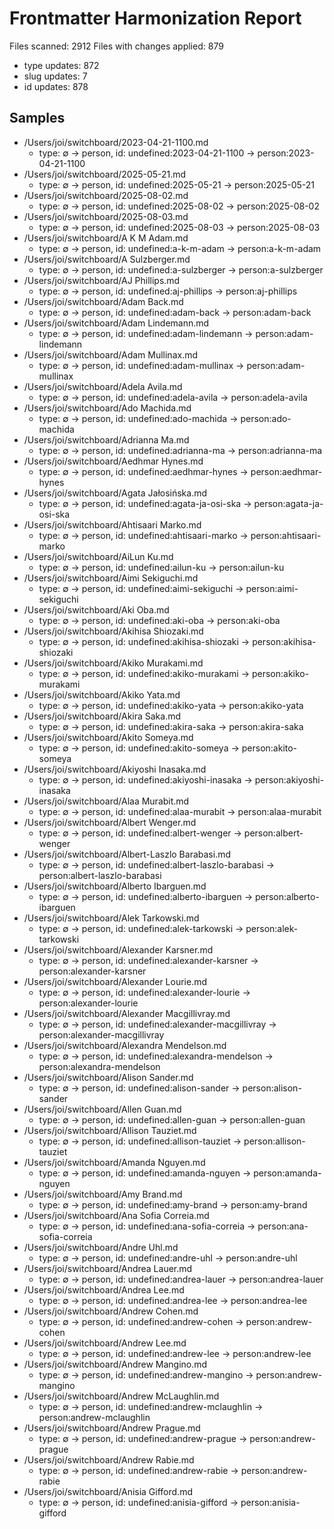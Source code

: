 # Frontmatter Harmonization Report

Files scanned: 2912
Files with changes applied: 879
- type updates: 872
- slug updates: 7
- id updates: 878

## Samples
- /Users/joi/switchboard/2023-04-21-1100.md
  - type: ∅ → person, id: undefined:2023-04-21-1100 → person:2023-04-21-1100
- /Users/joi/switchboard/2025-05-21.md
  - type: ∅ → person, id: undefined:2025-05-21 → person:2025-05-21
- /Users/joi/switchboard/2025-08-02.md
  - type: ∅ → person, id: undefined:2025-08-02 → person:2025-08-02
- /Users/joi/switchboard/2025-08-03.md
  - type: ∅ → person, id: undefined:2025-08-03 → person:2025-08-03
- /Users/joi/switchboard/A K M Adam.md
  - type: ∅ → person, id: undefined:a-k-m-adam → person:a-k-m-adam
- /Users/joi/switchboard/A Sulzberger.md
  - type: ∅ → person, id: undefined:a-sulzberger → person:a-sulzberger
- /Users/joi/switchboard/AJ Phillips.md
  - type: ∅ → person, id: undefined:aj-phillips → person:aj-phillips
- /Users/joi/switchboard/Adam Back.md
  - type: ∅ → person, id: undefined:adam-back → person:adam-back
- /Users/joi/switchboard/Adam Lindemann.md
  - type: ∅ → person, id: undefined:adam-lindemann → person:adam-lindemann
- /Users/joi/switchboard/Adam Mullinax.md
  - type: ∅ → person, id: undefined:adam-mullinax → person:adam-mullinax
- /Users/joi/switchboard/Adela Avila.md
  - type: ∅ → person, id: undefined:adela-avila → person:adela-avila
- /Users/joi/switchboard/Ado Machida.md
  - type: ∅ → person, id: undefined:ado-machida → person:ado-machida
- /Users/joi/switchboard/Adrianna Ma.md
  - type: ∅ → person, id: undefined:adrianna-ma → person:adrianna-ma
- /Users/joi/switchboard/Aedhmar Hynes.md
  - type: ∅ → person, id: undefined:aedhmar-hynes → person:aedhmar-hynes
- /Users/joi/switchboard/Agata Jałosińska.md
  - type: ∅ → person, id: undefined:agata-ja-osi-ska → person:agata-ja-osi-ska
- /Users/joi/switchboard/Ahtisaari Marko.md
  - type: ∅ → person, id: undefined:ahtisaari-marko → person:ahtisaari-marko
- /Users/joi/switchboard/AiLun Ku.md
  - type: ∅ → person, id: undefined:ailun-ku → person:ailun-ku
- /Users/joi/switchboard/Aimi Sekiguchi.md
  - type: ∅ → person, id: undefined:aimi-sekiguchi → person:aimi-sekiguchi
- /Users/joi/switchboard/Aki Oba.md
  - type: ∅ → person, id: undefined:aki-oba → person:aki-oba
- /Users/joi/switchboard/Akihisa Shiozaki.md
  - type: ∅ → person, id: undefined:akihisa-shiozaki → person:akihisa-shiozaki
- /Users/joi/switchboard/Akiko Murakami.md
  - type: ∅ → person, id: undefined:akiko-murakami → person:akiko-murakami
- /Users/joi/switchboard/Akiko Yata.md
  - type: ∅ → person, id: undefined:akiko-yata → person:akiko-yata
- /Users/joi/switchboard/Akira Saka.md
  - type: ∅ → person, id: undefined:akira-saka → person:akira-saka
- /Users/joi/switchboard/Akito Someya.md
  - type: ∅ → person, id: undefined:akito-someya → person:akito-someya
- /Users/joi/switchboard/Akiyoshi Inasaka.md
  - type: ∅ → person, id: undefined:akiyoshi-inasaka → person:akiyoshi-inasaka
- /Users/joi/switchboard/Alaa Murabit.md
  - type: ∅ → person, id: undefined:alaa-murabit → person:alaa-murabit
- /Users/joi/switchboard/Albert Wenger.md
  - type: ∅ → person, id: undefined:albert-wenger → person:albert-wenger
- /Users/joi/switchboard/Albert-Laszlo Barabasi.md
  - type: ∅ → person, id: undefined:albert-laszlo-barabasi → person:albert-laszlo-barabasi
- /Users/joi/switchboard/Alberto Ibarguen.md
  - type: ∅ → person, id: undefined:alberto-ibarguen → person:alberto-ibarguen
- /Users/joi/switchboard/Alek Tarkowski.md
  - type: ∅ → person, id: undefined:alek-tarkowski → person:alek-tarkowski
- /Users/joi/switchboard/Alexander Karsner.md
  - type: ∅ → person, id: undefined:alexander-karsner → person:alexander-karsner
- /Users/joi/switchboard/Alexander Lourie.md
  - type: ∅ → person, id: undefined:alexander-lourie → person:alexander-lourie
- /Users/joi/switchboard/Alexander Macgillivray.md
  - type: ∅ → person, id: undefined:alexander-macgillivray → person:alexander-macgillivray
- /Users/joi/switchboard/Alexandra Mendelson.md
  - type: ∅ → person, id: undefined:alexandra-mendelson → person:alexandra-mendelson
- /Users/joi/switchboard/Alison Sander.md
  - type: ∅ → person, id: undefined:alison-sander → person:alison-sander
- /Users/joi/switchboard/Allen Guan.md
  - type: ∅ → person, id: undefined:allen-guan → person:allen-guan
- /Users/joi/switchboard/Allison Tauziet.md
  - type: ∅ → person, id: undefined:allison-tauziet → person:allison-tauziet
- /Users/joi/switchboard/Amanda Nguyen.md
  - type: ∅ → person, id: undefined:amanda-nguyen → person:amanda-nguyen
- /Users/joi/switchboard/Amy Brand.md
  - type: ∅ → person, id: undefined:amy-brand → person:amy-brand
- /Users/joi/switchboard/Ana Sofia Correia.md
  - type: ∅ → person, id: undefined:ana-sofia-correia → person:ana-sofia-correia
- /Users/joi/switchboard/Andre Uhl.md
  - type: ∅ → person, id: undefined:andre-uhl → person:andre-uhl
- /Users/joi/switchboard/Andrea Lauer.md
  - type: ∅ → person, id: undefined:andrea-lauer → person:andrea-lauer
- /Users/joi/switchboard/Andrea Lee.md
  - type: ∅ → person, id: undefined:andrea-lee → person:andrea-lee
- /Users/joi/switchboard/Andrew Cohen.md
  - type: ∅ → person, id: undefined:andrew-cohen → person:andrew-cohen
- /Users/joi/switchboard/Andrew Lee.md
  - type: ∅ → person, id: undefined:andrew-lee → person:andrew-lee
- /Users/joi/switchboard/Andrew Mangino.md
  - type: ∅ → person, id: undefined:andrew-mangino → person:andrew-mangino
- /Users/joi/switchboard/Andrew McLaughlin.md
  - type: ∅ → person, id: undefined:andrew-mclaughlin → person:andrew-mclaughlin
- /Users/joi/switchboard/Andrew Prague.md
  - type: ∅ → person, id: undefined:andrew-prague → person:andrew-prague
- /Users/joi/switchboard/Andrew Rabie.md
  - type: ∅ → person, id: undefined:andrew-rabie → person:andrew-rabie
- /Users/joi/switchboard/Anisia Gifford.md
  - type: ∅ → person, id: undefined:anisia-gifford → person:anisia-gifford
